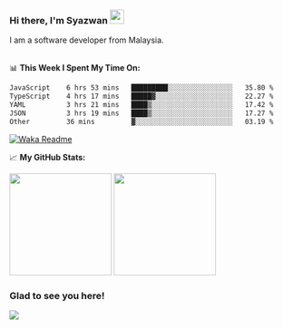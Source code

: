 ### Hi there, I'm Syazwan <img src="https://media.giphy.com/media/hvRJCLFzcasrR4ia7z/giphy.gif" width="25px">
I am a software developer from Malaysia.
<br/><br/>

📊 **This Week I Spent My Time On:**
<!--START_SECTION:waka-->

```txt
JavaScript    6 hrs 53 mins   █████████░░░░░░░░░░░░░░░░   35.80 %
TypeScript    4 hrs 17 mins   █████▓░░░░░░░░░░░░░░░░░░░   22.27 %
YAML          3 hrs 21 mins   ████▒░░░░░░░░░░░░░░░░░░░░   17.42 %
JSON          3 hrs 19 mins   ████▒░░░░░░░░░░░░░░░░░░░░   17.27 %
Other         36 mins         ▓░░░░░░░░░░░░░░░░░░░░░░░░   03.19 %
```

<!--END_SECTION:waka-->
[![Waka Readme](https://github.com/syazwanz/syazwanz/actions/workflows/wakatime.yml/badge.svg)](https://github.com/syazwanz/syazwanz/actions/workflows/wakatime.yml)

📈 **My GitHub Stats:**

<p>
  <img height="180em" src="https://github-readme-stats.vercel.app/api?username=syazwanz&show_icons=true&hide_border=false&&count_private=true&include_all_commits=true" />
  <img height="180em" src="https://github-readme-stats.vercel.app/api/top-langs/?username=syazwanz&exclude_repo=KNN-Image-Classification&show_icons=true&hide_border=false&layout=compact&langs_count=8"/>
</p>

### Glad to see you here!
![](https://visitor-badge.glitch.me/badge?page_id=syazwanz.syazwanz)

